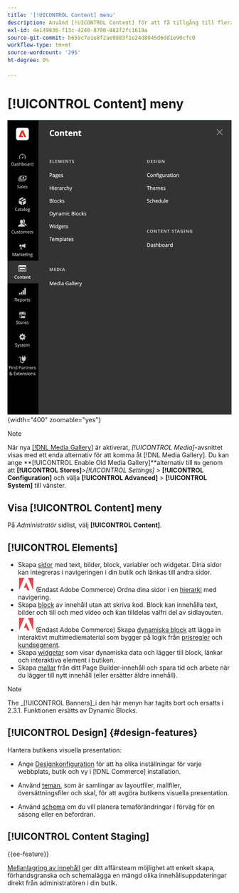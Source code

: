 ```yaml
---
title: '[!UICONTROL Content] menu'
description: Använd [!UICONTROL Content] för att få tillgång till flera funktioner för hantering av innehållet i din butik.
exl-id: 4e149836-f13c-4240-8700-882f2fc1619a
source-git-commit: b659c7e1e8f2ae9883f1e24d8045d6dd1e90cfc0
workflow-type: tm+mt
source-wordcount: '295'
ht-degree: 0%

---
```


# [!UICONTROL Content] meny

![The [!UICONTROL Content] -menyn som visas i Admin](./assets/admin-menu-content.png){width="400" zoomable="yes"}

>[!NOTE]
>
>När nya [[!DNL Media Gallery]](media-gallery.md) är aktiverat, _[!UICONTROL Media]_-avsnittet visas med ett enda alternativ för att komma åt [!DNL Media Gallery]. Du kan ange **[!UICONTROL Enable Old Media Gallery]**alternativ till `No` genom att **[!UICONTROL Stores]**>_[!UICONTROL Settings]_ > **[!UICONTROL Configuration]** och välja **[!UICONTROL Advanced]** > **[!UICONTROL System]** till vänster.

## Visa [!UICONTROL Content] meny

På _Administratör_ sidlist, välj **[!UICONTROL Content]**.

## [!UICONTROL Elements]

- Skapa [sidor](pages.md) med text, bilder, block, variabler och widgetar. Dina sidor kan integreras i navigeringen i din butik och länkas till andra sidor.
- ![Adobe Commerce](../assets/adobe-logo.svg) (Endast Adobe Commerce) Ordna dina sidor i en [hierarki](page-hierarchy.md) med navigering.
- Skapa [block](blocks.md) av innehåll utan att skriva kod. Block kan innehålla text, bilder och till och med video och kan tilldelas valfri del av sidlayouten.
- ![Adobe Commerce](../assets/adobe-logo.svg) (Endast Adobe Commerce) Skapa [dynamiska block](dynamic-blocks.md) att lägga in interaktivt multimediematerial som bygger på logik från [prisregler](../merchandising-promotions/introduction.md#promotions) och [kundsegment](../customers/customer-segments.md).
- Skapa [widgetar](widgets.md) som visar dynamiska data och lägger till block, länkar och interaktiva element i butiken.
- Skapa [mallar](../page-builder/templates.md) från ditt Page Builder-innehåll och spara tid och arbete när du lägger till nytt innehåll (eller ersätter äldre innehåll).

>[!NOTE]
>
>The _[!UICONTROL Banners]_i den här menyn har tagits bort och ersatts i 2.3.1. Funktionen ersätts av Dynamic Blocks.

## [!UICONTROL Design] {#design-features}

Hantera butikens visuella presentation:

- Ange [Designkonfiguration](configuration.md) för att ha olika inställningar för varje webbplats, butik och vy i [!DNL Commerce] installation.

- Använd [teman](themes.md), som är samlingar av layoutfiler, mallfiler, översättningsfiler och skal, för att avgöra butikens visuella presentation.

- Använd [schema](schedule.md) om du vill planera temaförändringar i förväg för en säsong eller en befordran.

## [!UICONTROL Content Staging]

{{ee-feature}}

[Mellanlagring av innehåll](content-staging.md) ger ditt affärsteam möjlighet att enkelt skapa, förhandsgranska och schemalägga en mängd olika innehållsuppdateringar direkt från administratören i din butik.

